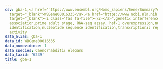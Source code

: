 ```yaml
---
csv: gba-1,<a href="https://www.ensembl.org/Homo_sapiens/Gene/Summary?db=core;g=WBGene00016335"
  target="_blank">WBGene00016335</a>,<a href="https://www.ncbi.nlm.nih.gov/pubmed/30894454"
  target="_blank"><i class="fas fa-file"></i></a>",genetic interference,functional
  association,prime adult stage, RNA-seq assay, hsf-1 overexpression,nucleotide sequence
  identification,nucleotide sequence identification,transcriptional regulation,up-regulates
  activity
data_alias: gba-1
data_id: WBGene00016335
data_numevidence: 1
data_species: Caenorhabditis elegans
data_taxid: '6239'
title: gba-1
---
```

